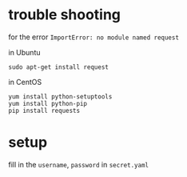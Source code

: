 # trouble shooting

for the error `ImportError: no module named request`


in Ubuntu
```
sudo apt-get install request
```


in CentOS

```
yum install python-setuptools
yum install python-pip
pip install requests

```

# setup 

fill in the `username`, `password` in `secret.yaml`
